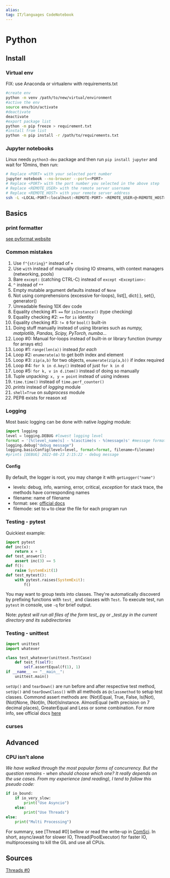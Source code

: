 ```yaml
---
alias:
tag: IT/languages CodeNotebook
---
```


# Python

## Install

### Virtual env

FIX: use Anaconda or virtualenv with requirements.txt

```bash
#create env
python -m venv /path/to/new/virtual/environment
#active the env
source env/bin/activate
#deactivate
deactivate
#export package list
python -m pip freeze > requirement.txt
#install from list
python -m pip install -r /path/to/requirements.txt
```

### Jupyter notebooks

Linux needs `python3-dev` package and then run `pip install jupyter` and wait for 10mins, then run:

```bash
# Replace <PORT> with your selected port number
jupyter notebook --no-browser --port=<PORT>
# Replace <PORT> with the port number you selected in the above step
# Replace <REMOTE_USER> with the remote server username
# Replace <REMOTE_HOST> with your remote server address
ssh -L <LOCAL-PORT>:localhost:<REMOTE-PORT> <REMOTE_USER>@<REMOTE_HOST>
```

## Basics

### print formatter

[see pyformat website](https://pyformat.info)

### Common mistakes

1. Use `f"{string}"` instead of `+`
2. Use `with` instead of manually closing IO streams, with context managers (networking, pools)
3. Bare `except:` (catching CTRL-C) instead of `except <Exception>:`
4. `^` instead of `**`
5. Empty mutable argument defaults instead of `None`
6. Not using comprehensions (excessive for-loops), list[], dict{:}, set{}, generator()
7. Unreadable flexing 10X dev code
8. Equality checking #1: `==` for `isInstance()` (type checking)
9. Equality checking #2: `==` for `is` identity
10. Equality checking #3: `!= 0` for `bool()` built-in
11. Doing stuff manually instead of using libraries such as *numpy, matplotlib, Pandas, Scipy, PyTorch, numba...*
12. Loop #0: Manual for-loops instead of built-in or library function (*numpy* for arrays etc)
13. Loop #1: `range(len(a))` instead *for each*
14. Loop #2: `enumerate(a)` to get both index and element
15. Loop #3: `zip(a,b)` for two objects, `enumerate(zip(a,b))` if index required
16. Loop #4: `for k in d.key()` instead of just `for k in d`
17. Loop #5: `for k, v in d.item()` instead of doing so manually
18. Tuple unpacking: `x, y = point` instead of using indexes
19. `time.time()` instead of `time.perf_counter()`
20. *prints* instead of *logging* module
21. `shell=True` on *subprocess* module
22. PEP8 exists for reason xd

### Logging

Most basic logging can be done with native *logging* module:

```Python
import logging
level = logging.DEBUG #lowest logging level
format = '[%(level_name)s] - %(asctime)s - %(message)s' #message format
logging.debug("debug message")
logging.basicConfig(level=level, format=format, filename=filename) 
#prints [DEBUG] 2022-08-23 2:15:22 - debug message
```

#### Config

By default, the logger is root, you may change it with `getLogger("name")`

- levels: debug, info, warning, error, critical, *exception* for stack trace, the methods have corresponding names
- filename: name of filename
- format: see: [official docs](https://docs.python.org/3/library/logging.html#logrecord-attributes)
- filemode: set to `w` to clear the file for each program run

### Testing - pytest

Quickiest example:

```python
import pytest
def inc(x):
    return x + 1
def test_answer():
    assert inc(3) == 5
def f():
    raise SystemExit(1)
def test_mytest():
    with pytest.raises(SystemExit):
        f()
```

You may want to group tests into classes. They're automatically discoverd by prefixing functions with `test_` and classes with `Test`. To execute test, run `pytest` in console, use `-q` for brief output.

Note: *pytest will run all files of the form test_*.py or *_test.py in the current directory and its subdirectories*

### Testing - unittest

```python
import unittest
import whatever

class test_whatever(unittest.TestCase)
    def test_f(self):
        self.assertEqual(f(1), 1)
if __name__ == "__main__":
    unittest.main()
```

`setUp()` and `tearDown()` are run before and after respective test method, `setUp()` and `tearDownClass()` with all methods as `@classmethod` to setup test classes. Commond assert methods are: (Not)Equal, True, False, Is(Not), (Not)None, (Not)In, (Not)IsInstance. AlmostEqual (with precision on 7 decimal places), GreaterEqual and Less or some combination. For more info, see official docs [here](https://docs.python.org/3/library/unittest.html#unittest.TestCase.debug)

### curses

## Advanced

### CPU isn't alone

*We have walked through the most popular forms of concurrency. But the question remains - when should choose which one? It really depends on the use cases. From my experience (and reading), I tend to follow this pseudo code:*

```Python
if io_bound:
    if io_very_slow:
        print("Use Asyncio")
    else:
        print("Use Threads")
else:
    print("Multi Processing")
```

For summary, see [Thread #0] bellow or read the write-up in [ComSci](ComputerScience.md).
In short, async/await for slower IO, Thread(PoolExecutor) for faster IO, multiprocessing to kill the GIL and use all CPUs.

## Sources

[Threads #0](https://leimao.github.io/blog/Python-Concurrency-High-Level/)

